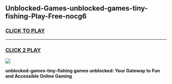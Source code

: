 
## Unblocked-Games-unblocked-games-tiny-fishing-Play-Free-nocg6
<h3>
<a href="https://premium76.site?title=unblocked-games-tiny-fishing&ref=20M">CLICK TO PLAY</a></h3>
<hr>

<h3>
<a href="https://premium76.site?title=unblocked-games-tiny-fishing&ref=20M">CLICK 2 PLAY</a>
  
</h3>

<a href="https://premium76.site?title=unblocked-games-tiny-fishing&ref=19M"><img src="https://clearcache.store/games.png"></a>


**unblocked-games-tiny-fishing games unblocked: Your Gateway to Fun and Accessible Online Gaming**

